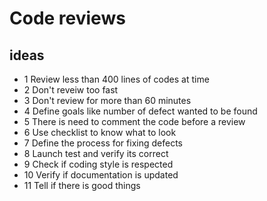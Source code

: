 # Code reviews

## ideas

- 1 Review less than 400 lines of codes at time
- 2 Don't reveiw too fast
- 3 Don't review for more than 60 minutes
- 4 Define goals like number of defect wanted to be found
- 5 There is need to comment the code before a review
- 6 Use checklist to know what to look
- 7 Define the process for fixing defects
- 8 Launch test and verify its correct
- 9 Check if coding style is respected
- 10 Verify if documentation is updated
- 11 Tell if there is good things